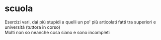 # scuola

Esercizi vari, dai più stupidi a quelli un po' più articolati
fatti tra superiori e università (tuttora in corso)</br>
Molti non so neanche cosa siano e sono incompleti

